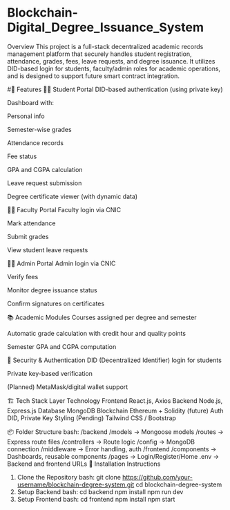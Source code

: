 # Blockchain-Digital_Degree_Issuance_System
 Overview
This project is a full-stack decentralized academic records management platform that securely handles student registration, attendance, grades, fees, leave requests, and degree issuance. It utilizes DID-based login for students, faculty/admin roles for academic operations, and is designed to support future smart contract integration.

#🚀 Features
👨‍🎓 Student Portal
DID-based authentication (using private key)

Dashboard with:

Personal info

Semester-wise grades

Attendance records

Fee status

GPA and CGPA calculation

Leave request submission

Degree certificate viewer (with dynamic data)

👩‍🏫 Faculty Portal
Faculty login via CNIC

Mark attendance

Submit grades

View student leave requests

🧑‍💼 Admin Portal
Admin login via CNIC

Verify fees

Monitor degree issuance status

Confirm signatures on certificates

📚 Academic Modules
Courses assigned per degree and semester

Automatic grade calculation with credit hour and quality points

Semester GPA and CGPA computation

🔐 Security & Authentication
DID (Decentralized Identifier) login for students

Private key-based verification

(Planned) MetaMask/digital wallet support

🏗️ Tech Stack
Layer	Technology
Frontend	React.js, Axios
Backend	Node.js, Express.js
Database	MongoDB
Blockchain	Ethereum + Solidity (future)
Auth	DID, Private Key
Styling	(Pending) Tailwind CSS / Bootstrap

📦 Folder Structure
bash:
/backend
  /models        → Mongoose models
  /routes        → Express route files
  /controllers   → Route logic
  /config        → MongoDB connection
  /middleware    → Error handling, auth
/frontend
  /components    → Dashboards, reusable components
  /pages         → Login/Register/Home
.env             → Backend and frontend URLs
📝 Installation Instructions
1. Clone the Repository
bash:
git clone https://github.com/your-username/blockchain-degree-system.git
cd blockchain-degree-system
2. Setup Backend
bash:
cd backend
npm install
npm run dev
3. Setup Frontend
bash:
cd frontend
npm install
npm start


